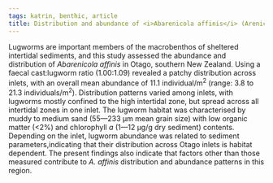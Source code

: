 ```yaml
---
tags: katrin, benthic, article
title: Distribution and abundance of <i>Abarenicola affinis</i> (Arenicolidae, Polychaeta) in tidal inlets of Otago, New Zealand
---
```

Lugworms are important members of the macrobenthos of sheltered intertidal sediments, and this study assessed the abundance and distribution of *Abarenicola affinis* in Otago, southern New Zealand. Using a faecal cast:lugworm ratio (1.00:1.09) revealed a patchy distribution across inlets, with an overall mean abundance of 11.1 individual/m<sup>2</sup> (range: 3.8 to 21.3 individuals/m<sup>2</sup>). Distribution patterns varied among inlets, with lugworms mostly confined to the high intertidal zone, but spread across all intertidal zones in one inlet. The lugworm habitat was characterised by muddy to medium sand (55—233 &#956;m mean grain size) with low organic matter (<2%) and chlorophyll *a* (1—12 &#956;g/g dry sediment) contents. Depending on the inlet, lugworm abundance was related to sediment parameters,indicating that their distribution across Otago inlets is habitat dependent. The present findings also indicate that factors other than those measured contribute to *A. affinis* distribution and abundance patterns in this region.

